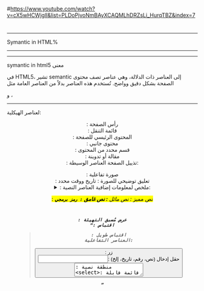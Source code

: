 #https://www.youtube.com/watch?v=cX5wHCWjglI&list=PLDoPjvoNmBAyXCAQMLhDRZsLi_HurqTBZ&index=7
#

*****************************************************************************************************************************************
Symantic in HTML%
*************************************************************************************************************************************
------------------------------------------------------------------------------
symantic in html5 معنى

في HTML5، تشير semantic إلى العناصر ذات الدلالة، وهي عناصر تصف محتوى الصفحة بشكل دقيق وواضح. تُستخدم هذه العناصر بدلاً من العناصر العامة مثل <div> و <span>، 


--------------------------------------------------------------------------------------------------------
لعناصر الهيكلية:

<header>: رأس الصفحة
<nav>: قائمة التنقل
<main>: المحتوى الرئيسي للصفحة
<aside>: محتوى جانبي
<section>: قسم محدد من المحتوى
<article>: مقالة أو تدوينة
<footer>: تذييل الصفحة
العناصر الوسيطة:

<figure>: صورة تفاعلية
<figcaption>: تعليق توضيحي للصورة
<time>: تاريخ ووقت محدد
<details>: معلومات إضافية قابلة للتوسيع
<summary>: ملخص لمعلومات إضافية
العناصر النصية:

<mark>: نص مميز
<em>: نص مائل
<strong>: نص غامق
<code>: رمز برمجي
<pre>: عرض مُسبق التهيئة
<q>: اقتباس
<blockquote>: اقتباس طويل
العناصر التفاعلية:

<button>: زر
<input>: حقل إدخال (نص، رقم، تاريخ، إلخ)
<textarea>: منطقة نصية
<select>: قائمة قابلة للاختيار
<datalist>: قائمة اقتراحات
العناصر الخاصة بالوسائط:

<audio>: ملف صوتي
<video>: ملف فيديو
<img>: صورة
<source>: مصدر ملف وسائط (مثل ملف صوتي أو فيديو)
<track>: مسار ترجمة
  ----------------------------------------------------------------------------------------------------------------------------------------
********************************************************************************************************************************
valid in html5 but not in html4
  *****************************************************************************************************************************
`"
  spaces
  <img> withoutSelfClosing
  <p> par1    
  <p>par2
  without any "" 
  <img
  class           =image
  src             =cat.jpg
  alt             =ca
  
  
  >
الكتاتبة بكابيتال او سمول والتخليط بيناتهم ----- المسافات ---- ماتسكر التاغ ----- نبدا تاغ وترجع تبدا تاغ --- الكوتيشنز
  
  




  **************************************************************************************
Migrate From Html4 to Html 5
  ********************************************************************************
في البرمجة، مصطلح "migrate" يشير عمومًا إلى عملية نقل التطبيقات أو الأنظمة من بيئة معينة إلى أخرى، 

********************************************
 HTML4
************************************
<!DOCTYPE HTML PUBLIC "-//W3C//DTD HTML 4.01//EN" "http://www.w3.org/TR/html4/strict.dtd">
<html>
<head>
  <title>مثال HTML 4</title>
</head>
<body>
  <div align="center">
    <h1>مرحبا بالعالم!</h1>
    <p>هذا مثال بسيط لصفحة HTML 4.</p>
  </div>
</body>
</html>


************************************
html5
************************************************
<!DOCTYPE html>
<html lang="ar">
<head>
  <meta charset="UTF-8">
  <meta name="viewport" content="width=device-width, initial-scale=1.0">
  <title>مثال HTML5</title>
</head>
<body>
  <header>
    <h1 style="text-align: center;">مرحبا بالعالم!</h1>
  </header>
  
  <main>
    <p style="text-align: center;">هذا مثال بسيط لصفحة HTML5.</p>
  </main>

  <footer>
    <p style="text-align: center;">&copy; 2024. جميع الحقوق محفوظة.</p>
  </footer>
</body>
</html>

  ********************************************************************************************************************************
  **********************************************************************************************************************************
                               SUPPORT   HTML5
  ***********************************************************************************************************************************
  ***********************************************************************************************************************************
  االمتصفحات القديمة لاتدعم HTML 5 وتكتب التاغات على شكل INLINE BLOCK  
<section>
  
<article style={background-color:red}>
  ggs
  <article>
  <section/>

  هذا لا يعمل في المتصفحات القديمة ابداً

  output
  *************************************
  ggs      -element End
يعني بلونلك فقط مساحة الكتابة 
  طيب عشان تعرف هاض الحكي ويصير اليمنت جقيقي
  <header>
<script>
document.createElement("section");
  document.createElement("article")
</script>
  </header>
في هذه الحاالة لن سيكون على سطر واحد  inline
لذلك ننشء له display:flex داخل ال style.css


  يرضو بل html5 بيعتبرهم   inline block   s   سواء متصفحات قديمة او جديدة


مش معفول كل اليمنت بدك اياه تعمل فيه نفس الاشي عشان هيك في اشي اسمو HTML5 SHIV هاض بخلي ال متصفح القديم يدعم html5 مباشرة 
  ----------------------------------------------------------------------------------------------------------------------------------
  


  
  
  

